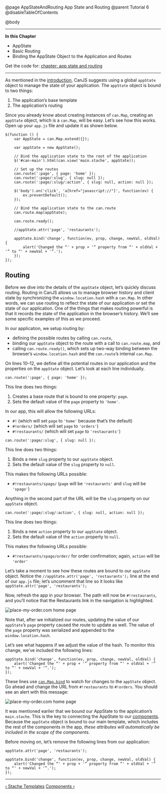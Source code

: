 @page AppStateAndRouting App State and Routing
@parent Tutorial 6
@disableTableOfContents

@body

<div class="getting-started">

- - -
**In this Chapter**
 - AppState
 - Basic Routing
 - Binding the AppState Object to the Application and Routes

Get the code for: [chapter: app state and routing](https://github.com/bitovi/canjs/blob/minor/guides/examples/PlaceMyOrder/ch-3_canjs-getting-started.zip?raw=true)
- - -

As mentioned in the [introduction](Tutorial.html), CanJS suggests using a global
`appState` object to manage the state of your application. The `appState` object
is bound to two things:

1. The application’s base template
2. The application’s routing

Since you already know about creating instances of `can.Map`, creating an
`appState` object, which is a `can.Map`, will be easy. Let’s see how this works.
Open up your `app.js` file and update it as shown below.

```
$(function () {
	var AppState = can.Map.extend({});

	var appState = new AppState();

	// Bind the application state to the root of the application
	$('#can-main').html(can.view('main.stache', appState));

	// Set up the routes
	can.route(':page', { page: 'home' });
	can.route(':page/:slug', { slug: null });
	can.route(':page/:slug/:action', { slug: null, action: null });

	$('body').on('click', 'a[href="javascript://"]', function(ev) {
		ev.preventDefault();
	});

	// Bind the application state to the can.route
	can.route.map(appState);

	can.route.ready();

	//appState.attr('page', 'restaurants');

	appState.bind('change', function(ev, prop, change, newVal, oldVal) {
		alert('Changed the “' + prop + '” property from “' + oldVal + '” to “' + newVal + '”.');
	});
});
```

## Routing
Before we dive into the details of the `appState` object, let’s quickly discuss 
routing. Routing in CanJS allows us to manage browser history and client state by 
synchronizing the `window.location.hash` with a `can.Map`. In other words, we can 
use routing to reflect the state of our application or set the state of our application. 
One of the things that makes routing powerful is that it records the state of the
application in the browser’s history. We’ll see some specific examples of this
as we proceed.

In our application, we setup routing by:

- defining the possible routes by calling `can.route`,
- binding our `appState` object to the route with a call to `can.route.map`, and
- calling `can.route.ready()`, which sets up two-way binding between the
  browser’s `window.location.hash` and the `can.route`’s internal `can.Map`.

On lines 10–12, we define all the potential routes in our application and the
properties on the `appState` object. Let’s look at each line individually.

```
can.route(':page', { page: 'home' });
```

This line does two things:

1. Creates a base route that is bound to one property: `page`.
2. Sets the default value of the `page` property to `'home'`.

In our app, this will allow the following URLs:

- `#!` (which will set `page` to `'home'` because that’s the default)
- `#!orders/` (which will set `page` to `'orders'`)
- `#!restaurants/` (which will set `page` to `'restaurants'`)

```
can.route(':page/:slug', { slug: null });
```

This line does two things:

1. Binds a new `slug` property to our `appState` object.
2. Sets the default value of the `slug` property to `null`.

This makes the following URLs possible:

- `#!restaurants/spago/` (`page` will be `'restaurants'` and `slug` will be `'spago'`)

Anything in the second part of the URL will be the `slug` property on our
`appState` object.

```
can.route(':page/:slug/:action', { slug: null, action: null });
```

This line does two things:

1. Binds a new `action` property to our `appState` object.
2. Sets the default value of the `action` property to `null`.

This makes the following URLs possible:

- `#!restaurants/spago/order/` for order confirmation; again, `action` will be `'order'`

Let’s take a moment to see how these routes are bound to our `appState` object.
Notice the `//appState.attr('page', 'restaurants');` line at the end of our
`app.js` file; let’s uncomment that line so it looks like
`appState.attr('page', 'restaurants');`

Now, refresh the app in your browser. The path will now be `#!restaurants`,
and you’ll notice that the Restaurants link in the navigation is highlighted.

![place-my-order.com home page](../can/guides/images/app-state-routing/app_state_route_rest.png)

Note that, after we initialized our routes, updating the value of our
`appState`’s `page` property caused the route to update as well.
The value of the `page` property was serialized and appended
to the `window.location.hash`.

Let’s see what happens if we adjust the value of the hash. To monitor this
change, we’ve included the following lines:

```
appState.bind('change', function(ev, prop, change, newVal, oldVal) {
	alert('Changed the “' + prop + '” property from “' + oldVal + '” to “' + newVal + '”.');
});
```

These lines use [`can.Map.bind`](../docs/can.Map.prototype.bind.html) to
watch for changes to the `appState` object. Go ahead and change the URL from
`#!restaurants` to `#!orders`. You should see an alert with this message:

![place-my-order.com home page](../can/guides/images/app-state-routing/change_state_alert.png)

It was mentioned earlier that we bound our AppState to the application’s `main.stache`. 
This is the key to connecting the AppState to our [components](Components.html). 
Because the `appState` object is bound to our main template, which includes the rest of 
the components in the app, *these attributes will automatically be included in the scope of
the components*.

Before moving on, let’s remove the following lines from our application:

```
appState.attr('page', 'restaurants');

appState.bind('change', function(ev, prop, change, newVal, oldVal) {
	alert('Changed the “' + prop + '” property from “' + oldVal + '” to “' + newVal + '”.');
});
```

- - -

<span class="pull-left">[&lsaquo; Stache Templates](StacheTemplates.html)</span>
<span class="pull-right">[Components &rsaquo;](Components.html)</span>

</div>
